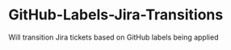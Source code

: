 GitHub-Labels-Jira-Transitions
==============================

Will transition Jira tickets based on GitHub labels being applied
